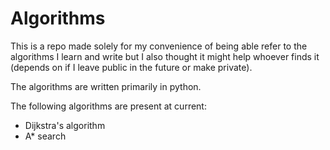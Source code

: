 
# Algorithms
This is a repo made solely for my convenience of being able refer to the algorithms I learn and write but I also thought it might help whoever finds it (depends on if I leave public in the future or make private).

The algorithms are written primarily in python.

The following algorithms are present at current:
- Dijkstra's algorithm
- A* search
